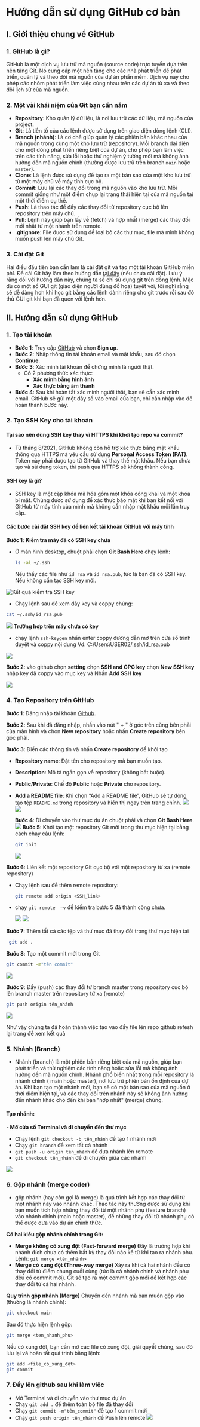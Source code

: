 # Hướng dẫn sử dụng GitHub cơ bản

## I. Giới thiệu chung về GitHub

### 1. GitHub là gì?

GitHub là một dịch vụ lưu trữ mã nguồn (source code) trực tuyến dựa trên nền tảng Git. Nó cung cấp một nền tảng cho các nhà phát triển để phát triển, quản lý và theo dõi mã nguồn của dự án phần mềm. Dịch vụ này cho phép các nhóm phát triển làm việc cùng nhau trên các dự án từ xa và theo dõi lịch sử của mã nguồn.

### 2. Một vài khái niệm của Git bạn cần nắm

- **Repository**: Kho quản lý dữ liệu, là nơi lưu trữ các dữ liệu, mã nguồn của project.
- **Git**: Là tiền tố của các lệnh được sử dụng trên giao diện dòng lệnh (CLI).
- **Branch (nhánh)**: Là cơ chế giúp quản lý các phiên bản khác nhau của mã nguồn trong cùng một kho lưu trữ (repository). Mỗi branch đại diện cho một dòng phát triển riêng biệt của dự án, cho phép bạn làm việc trên các tính năng, sửa lỗi hoặc thử nghiệm ý tưởng mới mà không ảnh hưởng đến mã nguồn chính (thường được lưu trữ trên branch `main` hoặc `master`).
- **Clone**: Là lệnh được sử dụng để tạo ra một bản sao của một kho lưu trữ từ một máy chủ về máy tính cục bộ.
- **Commit**: Lưu lại các thay đổi trong mã nguồn vào kho lưu trữ. Mỗi commit giống như một điểm chụp lại trạng thái hiện tại của mã nguồn tại một thời điểm cụ thể.
- **Push**: Là thao tác để đẩy các thay đổi từ repository cục bộ lên repository trên máy chủ.
- **Pull**: Lệnh này giúp bạn lấy về (fetch) và hợp nhất (merge) các thay đổi mới nhất từ một nhánh trên remote.
- **.gitignore**: File được sử dụng để loại bỏ các thư mục, file mà mình không muốn push lên máy chủ Git.

### 3. Cài đặt Git

Hai điều đầu tiên bạn cần làm là cài đặt git và tạo một tài khoản GitHub miễn phí.
Để cài Git hãy làm theo hướng dẫn [tại đây](https://git-scm.com/book/en/v2/Getting-Started-Installing-Git) (nếu chưa cài đặt). Lưu ý rằng đối với hướng dẫn này, chúng ta sẽ chỉ sử dụng git trên dòng lệnh. Mặc dù có một số GUI git (giao diện người dùng đồ họa) tuyệt vời, tôi nghĩ rằng sẽ dễ dàng hơn khi học git bằng các lệnh dành riêng cho git trước rồi sau đó thử GUI git khi bạn đã quen với lệnh hơn.

## II. Hướng dẫn sử dụng GitHub

### 1. Tạo tài khoản

- **Bước 1**: Truy cập [GitHub](https://github.com/) và chọn **Sign up**.
- **Bước 2**: Nhập thông tin tài khoản email và mật khẩu, sau đó chọn **Continue**.
- **Bước 3**: Xác minh tài khoản để chứng minh là người thật.
  - Có 2 phương thức xác thực:
    - **Xác minh bằng hình ảnh**
    - **Xác thực bằng âm thanh**
- **Bước 4**: Sau khi hoàn tất xác minh người thật, bạn sẽ cần xác minh email. GitHub sẽ gửi một dãy số vào email của bạn, chỉ cần nhập vào để hoàn thành bước này.

### 2. Tạo SSH Key cho tài khoản

#### Tại sao nên dùng SSH key thay vì HTTPS khi khởi tạo repo và commit?

- Từ tháng 8/2021, GitHub không còn hỗ trợ xác thực bằng mật khẩu thông qua HTTPS mà yêu cầu sử dụng **Personal Access Token (PAT)**. Token này phải được tạo từ GitHub và thay thế mật khẩu. Nếu bạn chưa tạo và sử dụng token, thì push qua HTTPS sẽ không thành công.

#### SSH key là gì?

- SSH key là một cặp khóa mã hóa gồm một khóa công khai và một khóa bí mật. Chúng được sử dụng để xác thực bảo mật khi bạn kết nối với GitHub từ máy tính của mình mà không cần nhập mật khẩu mỗi lần truy cập.

#### Các bước cài đặt SSH key để liên kết tài khoản GitHub với máy tính

**Bước 1**: **Kiểm tra máy đã có SSH key chưa**

- Ở màn hình desktop, chuột phải chọn **Git Bash Here** chạy lệnh:
  ```bash
  ls -al ~/.ssh
  ```
  Nếu thấy các file như `id_rsa` và `id_rsa.pub`, tức là bạn đã có SSH key. Nếu không cần tạo SSH key mới.

![Kết quả kiểm tra SSH key](public/image.png)

- Chạy lệnh sau để xem dãy key và coppy chúng:

```bash
cat ~/.ssh/id_rsa.pub
```

![](public/image2.png)
**Trường hợp trên máy chưa có key**

- chạy lệnh `ssh-keygen` nhấn enter
  coppy đường dẫn mở trên cửa sổ trình duyệt và coppy nội dung
  Vd: C:\Users\USER02/.ssh/id_rsa.pub

![](public/image3.png)

**Bước 2**: vào github chọn **setting** chọn **SSH and GPG key** chọn **New SSH key** nhập key đã coppy vào mục key và Nhấn **Add SSH key**

![](public/image4.png)

### 4. Tạo Repository trên GitHub

**Bước 1**: Đăng nhập tài khoản [Github](https://github.com/login).

**Bước 2**: Sau khi đã đăng nhập, nhấn vào nút " **+** " ở góc trên cùng bên phải của màn hình và chọn **New repository** hoặc nhấn **Create repository** bên góc phải.

<!-- ![](public/image5.png) -->

**Bước 3**: Điền các thông tin và nhấn **Create repository** để khởi tạo

- **Repository name**: Đặt tên cho repository mà bạn muốn tạo.
- **Description**: Mô tả ngắn gọn về repository (không bắt buộc).
- **Public/Private**: Chế độ **Public** hoặc **Private** cho repository.
- **Add a README file**: Khi chọn “Add a README file”, GitHub sẽ tự động tạo tệp `README.md` trong repository và hiển thị ngay trên trang chính.
  ![](public/image6.png) ![](public/image7.png)

  **Bước 4**: Di chuyển vào thư mục dự án chuột phải và chọn **Git Bash Here**.
  ![](public/image8.png)
  **Bước 5**: Khởi tạo một repository Git mới trong thư mục hiện tại bằng cách chạy câu lệnh:

  ```bash
  git init
  ```

  ![](public/image9.png)

**Bước 6**: Liên kết một repository Git cục bộ với một repository từ xa (remote repository)

- Chạy lệnh sau để thêm remote repository:
  ```bash
  git remote add origin <SSH_link>
  ```
- chạy `git remote  –v` để kiểm tra bước 5 đã thành công chưa.

  ![](public/image10.png)
  ![](public/image11.png)

**Bước 7**: Thêm tất cả các tệp và thư mục đã thay đổi trong thư mục hiện tại

```bash
 git add .
```

**Bước 8**: Tạo một commit mới trong Git

```bash
git commit -m"tên commit"
```

![](public/image12.png)

**Bước 9**: Đẩy (push) các thay đổi từ branch master trong repository cục bộ lên branch master trên repository từ xa (remote)

```bash
git push origin tên_nhánh
```

![](public/image13.png)

Như vậy chúng ta đã hoàn thành việc tạo vào đẩy file lên repo github
refesh lại trang để xem kết quả

### 5. Nhánh (Branch)

- Nhánh (branch) là một phiên bản riêng biệt của mã nguồn, giúp bạn phát triển và thử nghiệm các tính năng hoặc sửa lỗi mà không ảnh hưởng đến mã nguồn chính. Nhánh phổ biến nhất trong mỗi repository là nhánh chính ( main hoặc master), nơi lưu trữ phiên bản ổn định của dự án. Khi bạn tạo một nhánh mới, bạn sẽ có một bản sao của mã nguồn ở thời điểm hiện tại, và các thay đổi trên nhánh này sẽ không ảnh hưởng đến nhánh khác cho đến khi bạn "hợp nhất" (merge) chúng.

#### Tạo nhánh:

**- Mở cửa sổ Terminal và di chuyển đến thư mục**

- Chạy lệnh `git checkout -b tên_nhánh` để tạo 1 nhánh mới
- Chạy `git branch` để xem tất cả nhánh
- `git push -u origin tên_nhánh` để đưa nhánh lên remote
- `git checkout tên_nhánh` để di chuyển giữa các nhánh

![](public/image15.png)

### 6. Gộp nhánh (merge coder)

- gộp nhánh (hay còn gọi là merge) là quá trình kết hợp các thay đổi từ một nhánh này vào nhánh khác. Thao tác này thường được sử dụng khi bạn muốn tích hợp những thay đổi từ một nhánh phụ (feature branch) vào nhánh chính (main hoặc master), để những thay đổi từ nhánh phụ có thể được đưa vào dự án chính thức.

**Có hai kiểu gộp nhánh chính trong Git:**

- **Merge không có xung đột (Fast-forward merge)**
  Đây là trường hợp khi nhánh đích chưa có thêm bất kỳ thay đổi nào kể từ khi tạo ra nhánh phụ.
  Lệnh: `git merge <tên_nhánh>`
- **Merge có xung đột (Three-way merge)**
  Xảy ra khi cả hai nhánh đều có thay đổi từ điểm chung cuối cùng (tức là cả nhánh chính và nhánh phụ đều có commit mới).
  Git sẽ tạo ra một commit gộp mới để kết hợp các thay đổi từ cả hai nhánh.

**Quy trình gộp nhánh (Merge)**
Chuyển đến nhánh mà bạn muốn gộp vào (thường là nhánh chính):

```bash
git checkout main
```

Sau đó thực hiện lệnh gộp:

```bash
git merge <ten_nhanh_phu>
```

Nếu có xung đột, bạn cần mở các file có xung đột, giải quyết chúng, sau đó lưu lại và hoàn tất quá trình bằng lệnh:

```bash
git add <file_có_xung_đột>
git commit
```

### 7. Đẩy lên github sau khi làm việc

- Mở Terminal và di chuyển vào thư mục dự án
- Chạy `git add .` để thêm toàn bộ file đã thay đổi
- Chạy `git commit -m"tên_commit"` để tạo 1 commit mới
- Chạy `git push origin tên_nhánh` để Push lên remote
  ![](public/image14.png)
